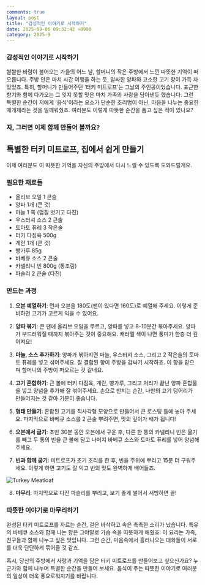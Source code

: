 ```yaml
---
comments: true
layout: post
title: "감성적인 이야기로 시작하기"
date: 2025-09-06 09:32:42 +0900
category: 2025-9
---
```


### 감성적인 이야기로 시작하기

쌀쌀한 바람이 불어오는 가을의 어느 날, 할머니의 작은 주방에서 느낀 따뜻한 기억이 떠오릅니다. 주방 안은 마치 시간 여행을 하는 듯, 알싸한 양파와 고소한 고기 향이 가득 차 있었죠. 특히, 할머니가 만들어주던 ‘터키 미트로프’는 그날의 주인공이었습니다. 포근한 향기와 함께 다가오는 그 잊지 못할 맛은 마치 가족의 사랑을 담아낸듯 했습니다. 그런 특별한 순간이 저에게 '음식'이라는 요소가 단순한 조리법이 아닌, 마음을 나누는 중요한 매개체라는 것을 일깨워줬죠. 여러분도 이렇게 따뜻한 순간을 품고 싶은 적이 있나요?

  

### 자, 그러면 이제 함께 만들어 볼까요?

## 특별한 터키 미트로프, 집에서 쉽게 만들기

이제 여러분도 이 따뜻한 기억을 자신의 주방에서 다시 느낄 수 있도록 도와드릴게요. 

### 필요한 재료들

- 올리브 오일 1 큰술
- 양파 1개 (큰 것)
- 마늘 1 쪽 (껍질 벗기고 다진)
- 우스터셔 소스 2 큰술
- 토마토 퓨레 3 작은술
- 터키 다짐육 500g
- 계란 1개 (큰 것)
- 빵가루 85g
- 바베큐 소스 2 큰술
- 카넬리니 빈 800g (통조림)
- 파슬리 2 큰술 (다진)

  

### 만드는 과정

1. **오븐 예열하기**: 먼저 오븐을 180도(팬이 있다면 160도)로 예열해 주세요. 이렇게 준비하면 고기가 고르게 익을 수 있어요.

2. **양파 볶기**: 큰 팬에 올리브 오일을 두르고, 양파를 넣고 8-10분간 볶아주세요. 양파가 부드러워질 때까지 볶아주는 것이 중요해요. 캐러멜 색이 나면 풍미가 한층 더 깊어져요!

3. **마늘, 소스 추가하기**: 양파가 볶아지면 마늘, 우스터셔 소스, 그리고 2 작은술의 토마토 퓨레를 넣고 섞어주세요. 잘 결합된 향이 주방을 감싸기 시작하죠. 이 향을 맡으며 할머니의 주방이 떠오르는 것 같네요.

4. **고기 혼합하기**: 큰 볼에 터키 다짐육, 계란, 빵가루, 그리고 처리가 끝난 양파 혼합물을 넣고 양념을 추가해 잘 섞어주세요. 손으로 만지는 순간, 나만의 고기 덩어리가 만들어지는 것 같아 기분이 좋습니다.

5. **형태 만들기**: 혼합된 고기를 직사각형 모양으로 만들어서 큰 로스팅 틀에 놓아 주세요. 마지막으로 바베큐 소스를 2 큰술 뿌려주면, 맛의 깊이가 배가 됩니다!

6. **오븐에서 굽기**: 초반 30분 동안 오븐에서 구운 후, 다른 한 통의 카넬리니 빈은 물기를 빼고 두 통의 빈을 큰 볼에 담고 나머지 바베큐 소스와 토마토 퓨레를 넣어 양념해주세요. 

7. **빈과 함께 굽기**: 미트로프가 초기 조리를 한 후, 빈을 주위에 뿌리고 15분 더 구워주세요. 이렇게 하면 고기도 잘 익고 빈의 맛도 완벽하게 배어들죠. 

![Turkey Meatloaf](https://www.themealdb.com/images/media/meals/ypuxtw1511297463.jpg)

8. **마무리**: 마지막으로 다진 파슬리를 뿌리고, 보기 좋게 썰어서 서빙하면 끝! 

  

### 따뜻한 이야기로 마무리하기

완성된 터키 미트로프를 자르는 순간, 겉은 바삭하고 속은 촉촉한 소리가 났습니다. 특유의 바베큐 소스와 함께 나는 향은 그야말로 가슴 속을 따뜻하게 해줬죠. 이 요리는 가족, 친구들과 함께 나누고 싶은 맛입니다. 그런 순간, 마음속에서 흘러나오는 대화들이 서로를 더욱 단단하게 묶어줄 것 같죠. 

혹시, 당신의 주방에서 사랑과 기억을 담은 터키 미트로프를 만들어보고 싶으신가요? 누군가와 함께 나누며 특별한 순간을 만들어 보세요. 음식이 주는 따뜻한 이야기로 여러분의 일상이 더욱 풍요로워지기를 바랍니다.